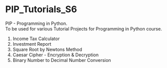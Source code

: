 # PIP_Tutorials_S6

PIP - Programming in Python.\
To be used for various Tutorial Projects for Programming in Python course.
1. Income Tax Calculator
2. Investment Report
3. Square Root by Newtons Method
4. Caesar Cipher - Encryption & Decryption
5. Binary Number to Decimal Number Conversion
